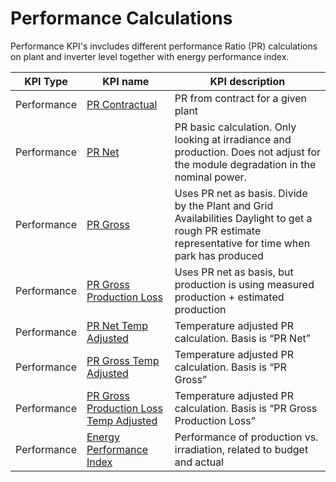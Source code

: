# Performance Calculations

Performance KPI's invcludes different performance Ratio (PR) calculations on plant and inverter level together with energy performance index.

| KPI Type | KPI name | KPI description |
|---------|---------|---------|
| Performance | [PR Contractual](Performance/PR%20Contractual/PR%20Contractual.md) | PR from contract for a given plant |
| Performance | [PR Net](Performance/PR%20Net/PR%20Net.md) | PR basic calculation. Only looking at irradiance and production. Does not adjust for the module degradation in the nominal power. |
| Performance | [PR Gross](Performance/PR%20Gross/PR%20Gross.md) | Uses PR net as basis. Divide by the Plant and Grid Availabilities Daylight to get a rough PR estimate representative for time when park has produced  |
| Performance | [PR Gross Production Loss](Performance/PR%20Gross%20Production%20Loss/PR%20Gross%20Production%20Loss.md) | Uses PR net as basis, but production is using measured production + estimated production  |losses due to Plant and Grid downtime. |
| Performance | [PR Net Temp Adjusted](Performance/PR%20Net%20Temp%20Adjusted/PR%20Net%20Temp%20Adjusted.md) | Temperature adjusted PR calculation. Basis is “PR Net” |
| Performance | [PR Gross Temp Adjusted](Performance/PR%20Gross%20Temp%20Adjusted/PR%20Gross%20Temp%20Adjusted.md) | Temperature adjusted PR calculation. Basis is “PR Gross” |
| Performance | [PR Gross Production Loss Temp Adjusted](Performance/PR%20Gross%20Production%20Loss%20Temp%20Adjusted/PR%20Gross%20Production%20Loss%20Temp%20Adjusted.md) | Temperature adjusted PR calculation. Basis is “PR Gross Production Loss” |
| Performance | [Energy Performance Index](Performance/Energy%20Performance%20Index/Energy%20Performance%20Index.md) | Performance of production vs. irradiation, related to budget and actual |
